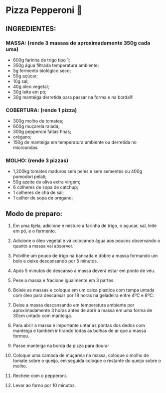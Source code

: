 # Pizza Pepperoni :pizza:

## INGREDIENTES:

### MASSA: (rende 3 massas de aproximadamente 350g cada uma)

- 600g farinha de trigo tipo 1;
- 350g água filtrada temperatura ambiente;
- 5g fermento biológico seco;
- 50g açúcar;
- 10g sal;
- 40g óleo vegetal;
- 30g leite em pó;
- 30g manteiga derretida para passar na forma e na borda!!!

### COBERTURA: (rende 1 pizza)

- 300g molho de tomates;
- 600g muçarela ralada;
- 300g pepperoni fatias finas;
- orégano;
- 150g de manteiga em temperatura ambiente ou derretida no microondas.

### MOLHO: (rende 3 pizzas)

- 1,200kg tomates maduros sem peles e sem sementes ou 400g pomodori pelati;
- 50g azeite de oliva extra virgem;
- 6 colheres de sopa de catchup;
- 1 colheres de chá de sal;
- 1 colher de sopa de orégano;



## Modo de preparo:

1. Em uma tijela, adicione e misture a farinha de trigo, o açucar, sal, leite em pó, e o fermento. 

2. Adicione o óleo vegetal e vá colocando água aos poucos observando o quanto a massa vai absorver.

3. Polvilhe um pouco de trigo na bancada e dobre a massa formando um bolo e deixe descansando por 5 minutos.

4. Após 5 minutos de descanso a massa deverá estar em ponto de véu. 

5. Pese a massa e fracione igualmente em 3 partes.

6. Boleie as massas e coloque em um caixa plastica com tampa untada com óleo para descansar por  18 horas na geladeira entre 4ºC e 6ºC.

7. Deixe a massa descansando em temperatura ambiente por aproximadamente 3 horas antes de abrir a massa em uma forma de 30cm untado com manteiga.
8. Para abrir a massa é importante untar as pontas dos dedos com manteiga e também ir tirando todas as bolhas de ar que a massa formou. 
9. Passe manteiga na borda da pizza para dourar
10. Coloque uma camada de muçarela na massa, coloque o molho de tomate sobre o queijo, em seguida coloque o restante do queijo sobre o molho.
11. Recheie com o pepperoni.
12. Levar ao forno por 10 minutos.
